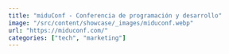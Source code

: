 ```yaml
---
title: "miduConf - Conferencia de programación y desarrollo"
image: "/src/content/showcase/_images/miduconf.webp"
url: "https://miduconf.com/"
categories: ["tech", "marketing"]
---
```

